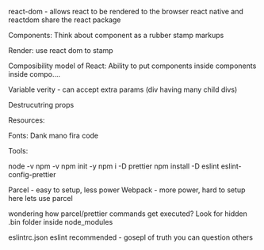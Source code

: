 react-dom - allows react to be rendered to the browser
react native and reactdom share the react package

Components:
Think about component as a rubber stamp
markups

Render:
use react dom to stamp <App />

Composibility model of React:
Ability to put components inside components inside compo....

Variable verity - can accept extra params (div having many child divs)

Destrucutring props

Resources:

Fonts:
Dank mano
fira code

Tools:

node -v
npm -v
npm init -y
npm i -D prettier
npm install -D eslint eslint-config-prettier

Parcel - easy to setup, less power
Webpack - more power, hard to setup
here lets use parcel

wondering how parcel/prettier commands get executed?
Look for hidden .bin folder inside node_modules

eslintrc.json
eslint recommended - gosepl of truth
you can question others

